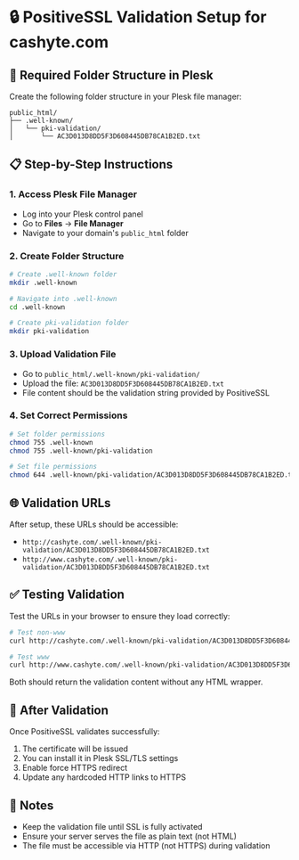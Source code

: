 # 🔒 PositiveSSL Validation Setup for cashyte.com

## 📁 Required Folder Structure in Plesk

Create the following folder structure in your Plesk file manager:

```
public_html/
├── .well-known/
│   └── pki-validation/
│       └── AC3D013D8DD5F3D608445DB78CA1B2ED.txt
```

## 📋 Step-by-Step Instructions

### 1. Access Plesk File Manager

- Log into your Plesk control panel
- Go to **Files** → **File Manager**
- Navigate to your domain's `public_html` folder

### 2. Create Folder Structure

```bash
# Create .well-known folder
mkdir .well-known

# Navigate into .well-known
cd .well-known

# Create pki-validation folder
mkdir pki-validation
```

### 3. Upload Validation File

- Go to `public_html/.well-known/pki-validation/`
- Upload the file: `AC3D013D8DD5F3D608445DB78CA1B2ED.txt`
- File content should be the validation string provided by PositiveSSL

### 4. Set Correct Permissions

```bash
# Set folder permissions
chmod 755 .well-known
chmod 755 .well-known/pki-validation

# Set file permissions
chmod 644 .well-known/pki-validation/AC3D013D8DD5F3D608445DB78CA1B2ED.txt
```

## 🌐 Validation URLs

After setup, these URLs should be accessible:

- `http://cashyte.com/.well-known/pki-validation/AC3D013D8DD5F3D608445DB78CA1B2ED.txt`
- `http://www.cashyte.com/.well-known/pki-validation/AC3D013D8DD5F3D608445DB78CA1B2ED.txt`

## ✅ Testing Validation

Test the URLs in your browser to ensure they load correctly:

```bash
# Test non-www
curl http://cashyte.com/.well-known/pki-validation/AC3D013D8DD5F3D608445DB78CA1B2ED.txt

# Test www
curl http://www.cashyte.com/.well-known/pki-validation/AC3D013D8DD5F3D608445DB78CA1B2ED.txt
```

Both should return the validation content without any HTML wrapper.

## 🚀 After Validation

Once PositiveSSL validates successfully:

1. The certificate will be issued
2. You can install it in Plesk SSL/TLS settings
3. Enable force HTTPS redirect
4. Update any hardcoded HTTP links to HTTPS

## 📝 Notes

- Keep the validation file until SSL is fully activated
- Ensure your server serves the file as plain text (not HTML)
- The file must be accessible via HTTP (not HTTPS) during validation

